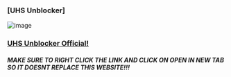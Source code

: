 ### [UHS Unblocker]

![image](https://github.com/user-attachments/assets/a7c3f3c2-9c7c-4676-b691-0eef9260df8e)
### [UHS Unblocker Official!](https://supreme-space-chainsaw-v6rjj6v4jgxj26q4j-3003.app.github.dev/)
##### MAKE SURE TO RIGHT CLICK THE LINK AND CLICK ON OPEN IN NEW TAB SO IT DOESNT REPLACE THIS WEBSITE!!!
